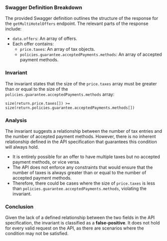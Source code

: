 ### Swagger Definition Breakdown
The provided Swagger definition outlines the structure of the response for the `getMultiHotelOffers` endpoint. The relevant parts of the response include:
- `data.offers`: An array of offers.
- Each offer contains:
  - `price.taxes`: An array of tax objects.
  - `policies.guarantee.acceptedPayments.methods`: An array of accepted payment methods.

### Invariant
The invariant states that the size of the `price.taxes` array must be greater than or equal to the size of the `policies.guarantee.acceptedPayments.methods` array:

`size(return.price.taxes[]) >= size(return.policies.guarantee.acceptedPayments.methods[])`

### Analysis
The invariant suggests a relationship between the number of tax entries and the number of accepted payment methods. However, there is no inherent relationship defined in the API specification that guarantees this condition will always hold. 
- It is entirely possible for an offer to have multiple taxes but no accepted payment methods, or vice versa. 
- The API does not enforce any constraints that would ensure that the number of taxes is always greater than or equal to the number of accepted payment methods. 
- Therefore, there could be cases where the size of `price.taxes` is less than `policies.guarantee.acceptedPayments.methods`, violating the invariant.

### Conclusion
Given the lack of a defined relationship between the two fields in the API specification, the invariant is classified as a **false-positive**. It does not hold for every valid request on the API, as there are scenarios where the condition may not be satisfied.
